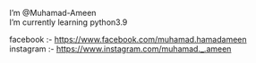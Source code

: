 I’m @Muhamad-Ameen  
I’m currently learning python3.9

facebook :- https://www.facebook.com/muhamad.hamadameen  
instagram :- https://www.instagram.com/muhamad._.ameen  
